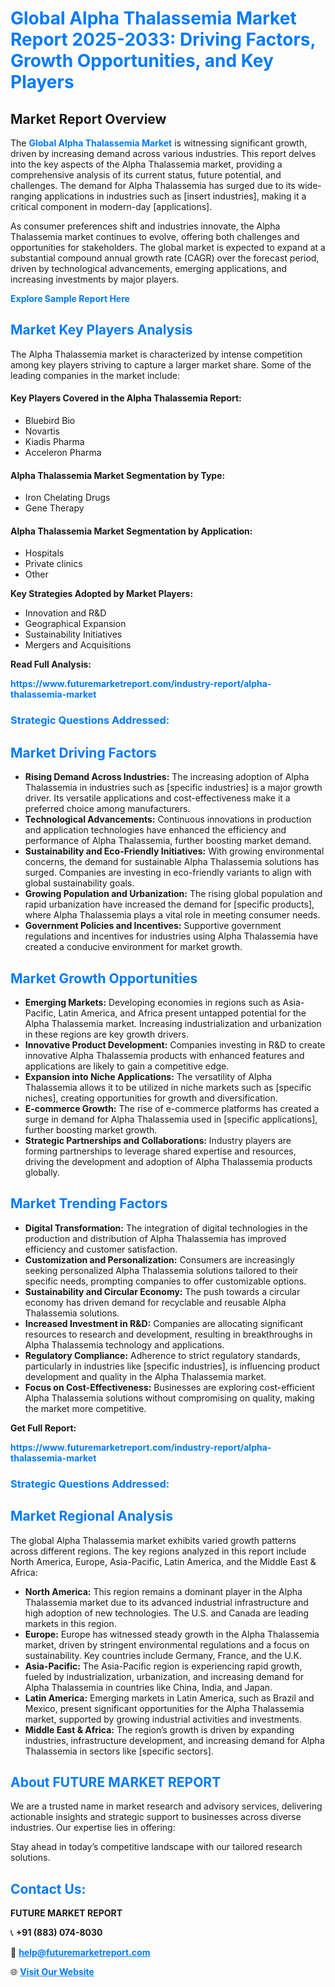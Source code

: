 <h1 style="color: #007BFF;">Global Alpha Thalassemia Market Report 2025-2033: Driving Factors, Growth Opportunities, and Key Players</h1>

<section id="overview">
<h2>Market Report Overview</h2>
<p>The <a href="https://www.futuremarketreport.com/industry-report/alpha-thalassemia-market" style="color: #007BFF; text-decoration: none;"><strong>Global Alpha Thalassemia Market</strong></a> is witnessing significant growth, driven by increasing demand across various industries. This report delves into the key aspects of the Alpha Thalassemia market, providing a comprehensive analysis of its current status, future potential, and challenges. The demand for Alpha Thalassemia has surged due to its wide-ranging applications in industries such as [insert industries], making it a critical component in modern-day [applications].</p>
<p>As consumer preferences shift and industries innovate, the Alpha Thalassemia market continues to evolve, offering both challenges and opportunities for stakeholders. The global market is expected to expand at a substantial compound annual growth rate (CAGR) over the forecast period, driven by technological advancements, emerging applications, and increasing investments by major players.</p>
</section>

<section id="overview">
<p><a href="https://www.futuremarketreport.com/request-sample/reportId=48832" style="color: #007BFF; text-decoration: none;"><strong>Explore Sample Report Here</strong></a></p>
</section>

<section id="key-players">
<h2 style="color: #007BFF;">Market Key Players Analysis</h2>
<p>The Alpha Thalassemia market is characterized by intense competition among key players striving to capture a larger market share. Some of the leading companies in the market include:</p>
<h4>Key Players Covered in the Alpha Thalassemia Report:</h4>
<ul><li>Bluebird Bio</li><li>Novartis</li><li>Kiadis Pharma</li><li>Acceleron Pharma</li></ul>
<h4>Alpha Thalassemia Market Segmentation by Type:</h4>
<ul><li>Iron Chelating Drugs</li><li>Gene Therapy</li></ul>

<h4>Alpha Thalassemia Market Segmentation by Application:</h4>
<ul><li>Hospitals</li><li>Private clinics</li><li>Other</li></ul>
<p><strong>Key Strategies Adopted by Market Players:</strong></p>
<ul>
<li>Innovation and R&D</li>
<li>Geographical Expansion</li>
<li>Sustainability Initiatives</li>
<li>Mergers and Acquisitions</li>
</ul>
</section>

<section>
<p><strong>Read Full Analysis: </strong></p><a href="https://www.futuremarketreport.com/industry-report/alpha-thalassemia-market" style="color: #007BFF; text-decoration: none;"><strong>https://www.futuremarketreport.com/industry-report/alpha-thalassemia-market</strong></a>
<h3 style="color: #007BFF;">Strategic Questions Addressed:</h3>
</section>

<section id="driving-factors">
<h2 style="color: #007BFF;">Market Driving Factors</h2>
<ul>
<li><strong>Rising Demand Across Industries:</strong> The increasing adoption of Alpha Thalassemia in industries such as [specific industries] is a major growth driver. Its versatile applications and cost-effectiveness make it a preferred choice among manufacturers.</li>
<li><strong>Technological Advancements:</strong> Continuous innovations in production and application technologies have enhanced the efficiency and performance of Alpha Thalassemia, further boosting market demand.</li>
<li><strong>Sustainability and Eco-Friendly Initiatives:</strong> With growing environmental concerns, the demand for sustainable Alpha Thalassemia solutions has surged. Companies are investing in eco-friendly variants to align with global sustainability goals.</li>
<li><strong>Growing Population and Urbanization:</strong> The rising global population and rapid urbanization have increased the demand for [specific products], where Alpha Thalassemia plays a vital role in meeting consumer needs.</li>
<li><strong>Government Policies and Incentives:</strong> Supportive government regulations and incentives for industries using Alpha Thalassemia have created a conducive environment for market growth.</li>
</ul>
</section>

<section id="growth-opportunities">
<h2 style="color: #007BFF;">Market Growth Opportunities</h2>
<ul>
<li><strong>Emerging Markets:</strong> Developing economies in regions such as Asia-Pacific, Latin America, and Africa present untapped potential for the Alpha Thalassemia market. Increasing industrialization and urbanization in these regions are key growth drivers.</li>
<li><strong>Innovative Product Development:</strong> Companies investing in R&D to create innovative Alpha Thalassemia products with enhanced features and applications are likely to gain a competitive edge.</li>
<li><strong>Expansion into Niche Applications:</strong> The versatility of Alpha Thalassemia allows it to be utilized in niche markets such as [specific niches], creating opportunities for growth and diversification.</li>
<li><strong>E-commerce Growth:</strong> The rise of e-commerce platforms has created a surge in demand for Alpha Thalassemia used in [specific applications], further boosting market growth.</li>
<li><strong>Strategic Partnerships and Collaborations:</strong> Industry players are forming partnerships to leverage shared expertise and resources, driving the development and adoption of Alpha Thalassemia products globally.</li>
</ul>
</section>

<section id="trending-factors">
<h2 style="color: #007BFF;">Market Trending Factors</h2>
<ul>
<li><strong>Digital Transformation:</strong> The integration of digital technologies in the production and distribution of Alpha Thalassemia has improved efficiency and customer satisfaction.</li>
<li><strong>Customization and Personalization:</strong> Consumers are increasingly seeking personalized Alpha Thalassemia solutions tailored to their specific needs, prompting companies to offer customizable options.</li>
<li><strong>Sustainability and Circular Economy:</strong> The push towards a circular economy has driven demand for recyclable and reusable Alpha Thalassemia solutions.</li>
<li><strong>Increased Investment in R&D:</strong> Companies are allocating significant resources to research and development, resulting in breakthroughs in Alpha Thalassemia technology and applications.</li>
<li><strong>Regulatory Compliance:</strong> Adherence to strict regulatory standards, particularly in industries like [specific industries], is influencing product development and quality in the Alpha Thalassemia market.</li>
<li><strong>Focus on Cost-Effectiveness:</strong> Businesses are exploring cost-efficient Alpha Thalassemia solutions without compromising on quality, making the market more competitive.</li>
</ul>
</section>

<section>
<p><strong>Get Full Report: </strong></p><a href="https://www.futuremarketreport.com/industry-report/alpha-thalassemia-market" style="color: #007BFF; text-decoration: none;"><strong>https://www.futuremarketreport.com/industry-report/alpha-thalassemia-market</strong></a>
<h3 style="color: #007BFF;">Strategic Questions Addressed:</h3>
</section>


<section id="regional-analysis">
<h2 style="color: #007BFF;">Market Regional Analysis</h2>
<p>The global Alpha Thalassemia market exhibits varied growth patterns across different regions. The key regions analyzed in this report include North America, Europe, Asia-Pacific, Latin America, and the Middle East & Africa:</p>
<ul>
<li><strong>North America:</strong> This region remains a dominant player in the Alpha Thalassemia market due to its advanced industrial infrastructure and high adoption of new technologies. The U.S. and Canada are leading markets in this region.</li>
<li><strong>Europe:</strong> Europe has witnessed steady growth in the Alpha Thalassemia market, driven by stringent environmental regulations and a focus on sustainability. Key countries include Germany, France, and the U.K.</li>
<li><strong>Asia-Pacific:</strong> The Asia-Pacific region is experiencing rapid growth, fueled by industrialization, urbanization, and increasing demand for Alpha Thalassemia in countries like China, India, and Japan.</li>
<li><strong>Latin America:</strong> Emerging markets in Latin America, such as Brazil and Mexico, present significant opportunities for the Alpha Thalassemia market, supported by growing industrial activities and investments.</li>
<li><strong>Middle East & Africa:</strong> The region’s growth is driven by expanding industries, infrastructure development, and increasing demand for Alpha Thalassemia in sectors like [specific sectors].</li>
</ul>
</section>

<footer>
<h2 style="color: #007BFF;">About FUTURE MARKET REPORT</h2>
<p>We are a trusted name in market research and advisory services, delivering actionable insights and strategic support to businesses across diverse industries. Our expertise lies in offering:</p>

<p>Stay ahead in today’s competitive landscape with our tailored research solutions.</p>

<h2 style="color: #007BFF;">Contact Us:</h2>
<p><strong>FUTURE MARKET REPORT</strong></p>
<p>📞 <strong>+91 (883) 074-8030</strong></p>
<p>📧 <strong><a href="mailto:help@futuremarketreport.com" style="color: #007BFF;">help@futuremarketreport.com</a></strong></p>
<p>🌐 <strong><a href="https://www.futuremarketreport.com/" style="color: #007BFF;">Visit Our Website</a></strong></p>
</footer>